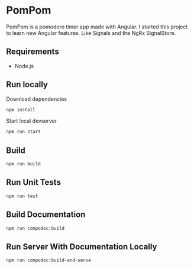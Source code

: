 # PomPom

PomPom is a pomodoro timer app made with Angular. I started this project to learn new Angular features. Like Signals and the NgRx SignalStore.

## Requirements

- Node.js

## Run locally

Download dependencies
``` bash
npm install
```

Start local devserver
``` bash
npm run start
```

## Build

``` bash
npm run build
```

## Run Unit Tests

``` bash
npm run test
```

## Build Documentation

``` bash
npm run compodoc:build
```

## Run Server With Documentation Locally

```bash
npm run compodoc:build-and-serve
```
